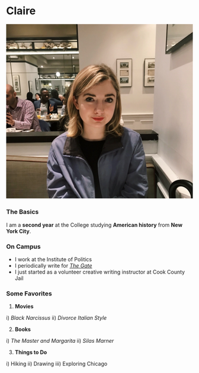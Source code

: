 # Claire
![](IMG_9936.png)

### The Basics
I am a **second year** at the College studying **American history** from **New York City**.

### On Campus
- I work at the Institute of Politics
- I periodically write for [*The Gate*](http://uchicagogate.com/contributor/claire-potter/)
- I just started as a volunteer creative writing instructor at Cook County Jail

### Some Favorites
1. **Movies** 

  i) *Black Narcissus* 
  ii) *Divorce Italian Style* 
  
2. **Books** 

  i) *The Master and Margarita* 
  ii) *Silas Marner* 
  
3. **Things to Do** 

  i) Hiking 
  ii) Drawing 
  iii) Exploring Chicago 
  
  
  
